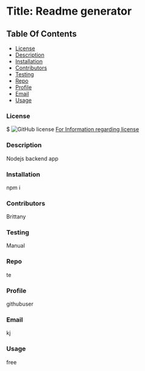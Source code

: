
# Title: Readme generator

## Table Of Contents
* [License](#license)
* [Description](#description)
* [Installation](#installation)
* [Contributors](#contributors)
* [Testing](#testing)
* [Repo](#repo)
* [Profile](#profile)
* [Email](#email)
* [Usage](#usage)


### License
$
![GitHub license](https://img.shields.io/badge/license-MIT-blue.svg)
[For Information regarding license](https://github.com/readme/guides/open-source-licensing)

### Description
Nodejs backend app

### Installation
npm i

### Contributors
Brittany

### Testing
Manual

### Repo
te

### Profile
githubuser

### Email
kj

### Usage
free
    